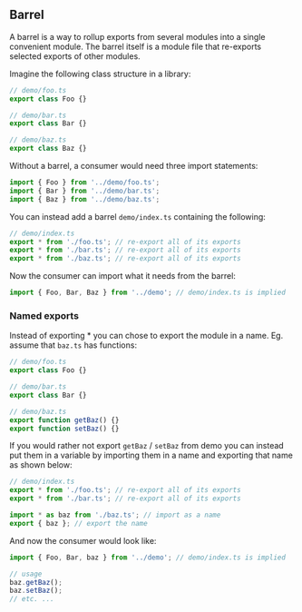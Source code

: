 ## Barrel

A barrel is a way to rollup exports from several modules into a single convenient module. The barrel itself is a module file that re-exports selected exports of other modules.

Imagine the following class structure in a library: 

```ts
// demo/foo.ts
export class Foo {}

// demo/bar.ts
export class Bar {}

// demo/baz.ts
export class Baz {}
```

Without a barrel, a consumer would need three import statements:

```ts
import { Foo } from '../demo/foo.ts';
import { Bar } from '../demo/bar.ts';
import { Baz } from '../demo/baz.ts';
```

You can instead add a barrel `demo/index.ts` containing the following: 

```ts
// demo/index.ts
export * from './foo.ts'; // re-export all of its exports
export * from './bar.ts'; // re-export all of its exports
export * from './baz.ts'; // re-export all of its exports
```

Now the consumer can import what it needs from the barrel:

```ts
import { Foo, Bar, Baz } from '../demo'; // demo/index.ts is implied
```

### Named exports
Instead of exporting * you can chose to export the module in a name. Eg. assume that `baz.ts` has functions:

```ts
// demo/foo.ts
export class Foo {}

// demo/bar.ts
export class Bar {}

// demo/baz.ts
export function getBaz() {}
export function setBaz() {}
```

If you would rather not export `getBaz` / `setBaz` from demo you can instead put them in a variable by importing them in a name and exporting that name as shown below: 

```ts
// demo/index.ts
export * from './foo.ts'; // re-export all of its exports
export * from './bar.ts'; // re-export all of its exports

import * as baz from './baz.ts'; // import as a name
export { baz }; // export the name
```

And now the consumer would look like: 

```ts
import { Foo, Bar, baz } from '../demo'; // demo/index.ts is implied

// usage
baz.getBaz();
baz.setBaz();
// etc. ...
```